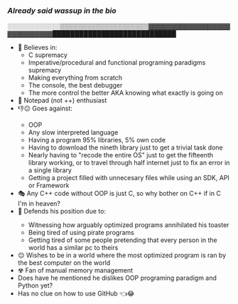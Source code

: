 <h3><i>Already said wassup in the bio</i></h3>

░░░░░░░░░░░░▒▒▒▒▒▒▒▒▒▒▒▒▒▒▒▒▒▒▒▒▓▓▓▓▓▓▓▓▓▓▓▓▓▓▓▓▓▓▓▓▓▓▓▓▓▓▓▓████████████████████████████

<ul>
  <li>🙏 Believes in: 
  <ul>
    <li>C supremacy </li>
    <li>Imperative/procedural and functional programing paradigms supremacy</li>
    <li>Making everything from scratch</li>
    <li>The console, the best debugger</li>
    <li>The more control the better AKA knowing what exactly is going on</li>
  </ul>
  </li>
  <li>📝 Notepad (not ++) enthusiast</li>
  <li>👎😕 Goes against:</li>
  <ul>
    <li>OOP</li>
    <li>Any slow interpreted language</li>
    <li>Having a program 95% libraries, 5% own code</li>
    <li>Having to download the nineth library just to get a trivial task done</li>
    <li>Nearly having to "recode the entire OS" just to get the fifteenth library working, or to travel through half internet just to fix an error in a single library</li>
    <li>Getting a project filled with unnecesary files while using an SDK, API or Framework </li>
  </ul>
  <li>🎭 Any C++ code without OOP is just C, so why bother on C++ if in C I'm in heaven?</li>
  <li>🤘 Defends his position due to:</li>
  <ul>
    <li>Witnessing how arguably optimized programs annihilated his toaster</li>
    <li>Being tired of using pirate programs</li>
    <li>Getting tired of some people pretending that every person in the world has a similar pc to theirs</li>
  </ul>
  <li>😔 Wishes to be in a world where the most optimized program is ran by the best computer on the world</li>
  <li>☢ Fan of manual memory management</<li>
  <li>Does have he mentioned he dislikes OOP programing paradigm and Python yet?</li>
  <li>Has no clue on how to use GitHub 👈😂</li>
</ul>
